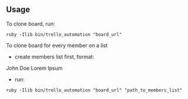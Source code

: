 ## Usage

To clone board, run:

`ruby -Ilib bin/trello_automation "board_url"`

To clone board for every member on a list

* create members list first, format:

John Doe <jdoe>
Lorem Ipsum <lipsum>

* run:

`ruby -Ilib bin/trello_automation "board_url" "path_to_members_list"`